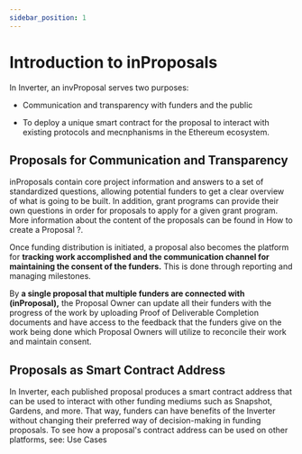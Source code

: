 ```yaml
---
sidebar_position: 1
---
```


# Introduction to inProposals

In Inverter, an invProposal serves two purposes:

- Communication and transparency with funders and the public
    
- To deploy a unique smart contract for the proposal to interact with existing protocols and mecnphanisms in the Ethereum ecosystem.
    
## Proposals for Communication and Transparency

inProposals contain core project information and answers to a set of standardized questions, allowing potential funders to get a clear overview of what is going to be built. In addition, grant programs can provide their own questions in order for proposals to apply for a given grant program. More information about the content of the proposals can be found in How to create a Proposal ?.

Once funding distribution is initiated, a proposal also becomes the platform for **tracking work accomplished and the communication channel for maintaining the consent of the funders.** This is done through reporting and managing milestones.

By **a single proposal that multiple funders are connected with (inProposal),** the Proposal Owner can update all their funders with the progress of the work by uploading Proof of Deliverable Completion documents and have access to the feedback that the funders give on the work being done which Proposal Owners will utilize to reconcile their work and maintain consent.

## Proposals as Smart Contract Address

In Inverter, each published proposal produces a smart contract address that can be used to interact with other funding mediums such as Snapshot, Gardens, and more. That way, funders can have benefits of the Inverter without changing their preferred way of decision-making in funding proposals. To see how a proposal's contract address can be used on other platforms, see: Use Cases